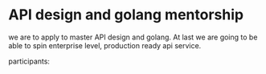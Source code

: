 # API design and golang mentorship 

we are to apply to master API design and golang. At last we are going to be able to spin 
enterprise level, production ready api service.  


participants: 
